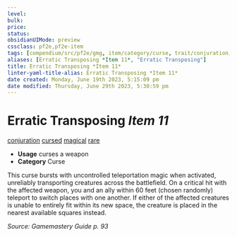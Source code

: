 ```yaml
---
level:
bulk:
price:
status:
obsidianUIMode: preview
cssclass: pf2e,pf2e-item
tags: [compendium/src/pf2e/gmg, item/category/curse, trait/conjuration, trait/cursed, trait/magical, trait/rare]
aliases: [Erratic Transposing *Item 11*, "Erratic Transposing"]
title: Erratic Transposing *Item 11*
linter-yaml-title-alias: Erratic Transposing *Item 11*
date created: Monday, June 19th 2023, 5:15:09 pm
date modified: Thursday, June 29th 2023, 5:30:59 pm
---
```


# Erratic Transposing *Item 11*

[conjuration](rules/traits/conjuration.md) [cursed](rules/traits/cursed-gmg.md) [magical](rules/traits/magical.md) [rare](rules/traits/rare.md)  

- **Usage** curses a weapon
- **Category** Curse

This curse bursts with uncontrolled teleportation magic when activated, unreliably transporting creatures across the battlefield. On a critical hit with the affected weapon, you and an ally within 60 feet (chosen randomly) teleport to switch places with one another. If either of the affected creatures is unable to entirely fit within its new space, the creature is placed in the nearest available squares instead.

*Source: Gamemastery Guide p. 93*
